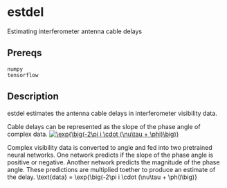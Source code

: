 # estdel
Estimating interferometer antenna cable delays
## Prereqs

```
numpy
tensorflow
``` 
## Description

estdel estimates the antenna cable delays in interferometer visibility data. 

Cable delays can be represented as the slope of the phase angle of complex data.
<a href="https://www.codecogs.com/eqnedit.php?latex=\fn_cm&space;\exp{\big(-2\pi&space;i&space;\cdot&space;(\nu\tau&space;&plus;&space;\phi)\big)}" target="_blank"><img src="https://latex.codecogs.com/gif.latex?\fn_cm&space;\exp{\big(-2\pi&space;i&space;\cdot&space;(\nu\tau&space;&plus;&space;\phi)\big)}" title="\exp{\big(-2\pi i \cdot (\nu\tau + \phi)\big)}" /></a>

Complex visibility data is converted to angle and fed into two pretrained neural networks. One network predicts if the slope of the phase angle is positive or negative. Another network predicts the magnitude of the phase angle. These predictions are multiplied toether to produce an estimate of the delay. 
\text{data} = \exp{\big(-2\pi i \cdot (\nu\tau + \phi)\big)}

